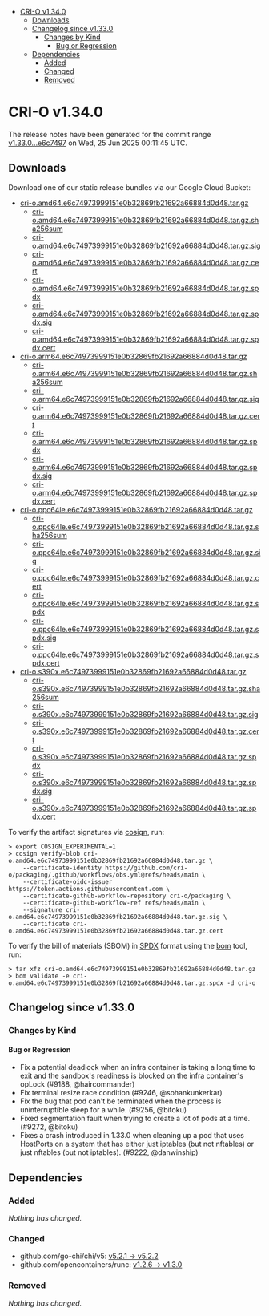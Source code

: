 - [CRI-O v1.34.0](#cri-o-v1340)
  - [Downloads](#downloads)
  - [Changelog since v1.33.0](#changelog-since-v1330)
    - [Changes by Kind](#changes-by-kind)
      - [Bug or Regression](#bug-or-regression)
  - [Dependencies](#dependencies)
    - [Added](#added)
    - [Changed](#changed)
    - [Removed](#removed)

# CRI-O v1.34.0

The release notes have been generated for the commit range
[v1.33.0...e6c7497](https://github.com/cri-o/cri-o/compare/v1.33.0...v1.34.0) on Wed, 25 Jun 2025 00:11:45 UTC.

## Downloads

Download one of our static release bundles via our Google Cloud Bucket:

- [cri-o.amd64.e6c74973999151e0b32869fb21692a66884d0d48.tar.gz](https://storage.googleapis.com/cri-o/artifacts/cri-o.amd64.e6c74973999151e0b32869fb21692a66884d0d48.tar.gz)
  - [cri-o.amd64.e6c74973999151e0b32869fb21692a66884d0d48.tar.gz.sha256sum](https://storage.googleapis.com/cri-o/artifacts/cri-o.amd64.e6c74973999151e0b32869fb21692a66884d0d48.tar.gz.sha256sum)
  - [cri-o.amd64.e6c74973999151e0b32869fb21692a66884d0d48.tar.gz.sig](https://storage.googleapis.com/cri-o/artifacts/cri-o.amd64.e6c74973999151e0b32869fb21692a66884d0d48.tar.gz.sig)
  - [cri-o.amd64.e6c74973999151e0b32869fb21692a66884d0d48.tar.gz.cert](https://storage.googleapis.com/cri-o/artifacts/cri-o.amd64.e6c74973999151e0b32869fb21692a66884d0d48.tar.gz.cert)
  - [cri-o.amd64.e6c74973999151e0b32869fb21692a66884d0d48.tar.gz.spdx](https://storage.googleapis.com/cri-o/artifacts/cri-o.amd64.e6c74973999151e0b32869fb21692a66884d0d48.tar.gz.spdx)
  - [cri-o.amd64.e6c74973999151e0b32869fb21692a66884d0d48.tar.gz.spdx.sig](https://storage.googleapis.com/cri-o/artifacts/cri-o.amd64.e6c74973999151e0b32869fb21692a66884d0d48.tar.gz.spdx.sig)
  - [cri-o.amd64.e6c74973999151e0b32869fb21692a66884d0d48.tar.gz.spdx.cert](https://storage.googleapis.com/cri-o/artifacts/cri-o.amd64.e6c74973999151e0b32869fb21692a66884d0d48.tar.gz.spdx.cert)
- [cri-o.arm64.e6c74973999151e0b32869fb21692a66884d0d48.tar.gz](https://storage.googleapis.com/cri-o/artifacts/cri-o.arm64.e6c74973999151e0b32869fb21692a66884d0d48.tar.gz)
  - [cri-o.arm64.e6c74973999151e0b32869fb21692a66884d0d48.tar.gz.sha256sum](https://storage.googleapis.com/cri-o/artifacts/cri-o.arm64.e6c74973999151e0b32869fb21692a66884d0d48.tar.gz.sha256sum)
  - [cri-o.arm64.e6c74973999151e0b32869fb21692a66884d0d48.tar.gz.sig](https://storage.googleapis.com/cri-o/artifacts/cri-o.arm64.e6c74973999151e0b32869fb21692a66884d0d48.tar.gz.sig)
  - [cri-o.arm64.e6c74973999151e0b32869fb21692a66884d0d48.tar.gz.cert](https://storage.googleapis.com/cri-o/artifacts/cri-o.arm64.e6c74973999151e0b32869fb21692a66884d0d48.tar.gz.cert)
  - [cri-o.arm64.e6c74973999151e0b32869fb21692a66884d0d48.tar.gz.spdx](https://storage.googleapis.com/cri-o/artifacts/cri-o.arm64.e6c74973999151e0b32869fb21692a66884d0d48.tar.gz.spdx)
  - [cri-o.arm64.e6c74973999151e0b32869fb21692a66884d0d48.tar.gz.spdx.sig](https://storage.googleapis.com/cri-o/artifacts/cri-o.arm64.e6c74973999151e0b32869fb21692a66884d0d48.tar.gz.spdx.sig)
  - [cri-o.arm64.e6c74973999151e0b32869fb21692a66884d0d48.tar.gz.spdx.cert](https://storage.googleapis.com/cri-o/artifacts/cri-o.arm64.e6c74973999151e0b32869fb21692a66884d0d48.tar.gz.spdx.cert)
- [cri-o.ppc64le.e6c74973999151e0b32869fb21692a66884d0d48.tar.gz](https://storage.googleapis.com/cri-o/artifacts/cri-o.ppc64le.e6c74973999151e0b32869fb21692a66884d0d48.tar.gz)
  - [cri-o.ppc64le.e6c74973999151e0b32869fb21692a66884d0d48.tar.gz.sha256sum](https://storage.googleapis.com/cri-o/artifacts/cri-o.ppc64le.e6c74973999151e0b32869fb21692a66884d0d48.tar.gz.sha256sum)
  - [cri-o.ppc64le.e6c74973999151e0b32869fb21692a66884d0d48.tar.gz.sig](https://storage.googleapis.com/cri-o/artifacts/cri-o.ppc64le.e6c74973999151e0b32869fb21692a66884d0d48.tar.gz.sig)
  - [cri-o.ppc64le.e6c74973999151e0b32869fb21692a66884d0d48.tar.gz.cert](https://storage.googleapis.com/cri-o/artifacts/cri-o.ppc64le.e6c74973999151e0b32869fb21692a66884d0d48.tar.gz.cert)
  - [cri-o.ppc64le.e6c74973999151e0b32869fb21692a66884d0d48.tar.gz.spdx](https://storage.googleapis.com/cri-o/artifacts/cri-o.ppc64le.e6c74973999151e0b32869fb21692a66884d0d48.tar.gz.spdx)
  - [cri-o.ppc64le.e6c74973999151e0b32869fb21692a66884d0d48.tar.gz.spdx.sig](https://storage.googleapis.com/cri-o/artifacts/cri-o.ppc64le.e6c74973999151e0b32869fb21692a66884d0d48.tar.gz.spdx.sig)
  - [cri-o.ppc64le.e6c74973999151e0b32869fb21692a66884d0d48.tar.gz.spdx.cert](https://storage.googleapis.com/cri-o/artifacts/cri-o.ppc64le.e6c74973999151e0b32869fb21692a66884d0d48.tar.gz.spdx.cert)
- [cri-o.s390x.e6c74973999151e0b32869fb21692a66884d0d48.tar.gz](https://storage.googleapis.com/cri-o/artifacts/cri-o.s390x.e6c74973999151e0b32869fb21692a66884d0d48.tar.gz)
  - [cri-o.s390x.e6c74973999151e0b32869fb21692a66884d0d48.tar.gz.sha256sum](https://storage.googleapis.com/cri-o/artifacts/cri-o.s390x.e6c74973999151e0b32869fb21692a66884d0d48.tar.gz.sha256sum)
  - [cri-o.s390x.e6c74973999151e0b32869fb21692a66884d0d48.tar.gz.sig](https://storage.googleapis.com/cri-o/artifacts/cri-o.s390x.e6c74973999151e0b32869fb21692a66884d0d48.tar.gz.sig)
  - [cri-o.s390x.e6c74973999151e0b32869fb21692a66884d0d48.tar.gz.cert](https://storage.googleapis.com/cri-o/artifacts/cri-o.s390x.e6c74973999151e0b32869fb21692a66884d0d48.tar.gz.cert)
  - [cri-o.s390x.e6c74973999151e0b32869fb21692a66884d0d48.tar.gz.spdx](https://storage.googleapis.com/cri-o/artifacts/cri-o.s390x.e6c74973999151e0b32869fb21692a66884d0d48.tar.gz.spdx)
  - [cri-o.s390x.e6c74973999151e0b32869fb21692a66884d0d48.tar.gz.spdx.sig](https://storage.googleapis.com/cri-o/artifacts/cri-o.s390x.e6c74973999151e0b32869fb21692a66884d0d48.tar.gz.spdx.sig)
  - [cri-o.s390x.e6c74973999151e0b32869fb21692a66884d0d48.tar.gz.spdx.cert](https://storage.googleapis.com/cri-o/artifacts/cri-o.s390x.e6c74973999151e0b32869fb21692a66884d0d48.tar.gz.spdx.cert)

To verify the artifact signatures via [cosign](https://github.com/sigstore/cosign), run:

```console
> export COSIGN_EXPERIMENTAL=1
> cosign verify-blob cri-o.amd64.e6c74973999151e0b32869fb21692a66884d0d48.tar.gz \
    --certificate-identity https://github.com/cri-o/packaging/.github/workflows/obs.yml@refs/heads/main \
    --certificate-oidc-issuer https://token.actions.githubusercontent.com \
    --certificate-github-workflow-repository cri-o/packaging \
    --certificate-github-workflow-ref refs/heads/main \
    --signature cri-o.amd64.e6c74973999151e0b32869fb21692a66884d0d48.tar.gz.sig \
    --certificate cri-o.amd64.e6c74973999151e0b32869fb21692a66884d0d48.tar.gz.cert
```

To verify the bill of materials (SBOM) in [SPDX](https://spdx.org) format using the [bom](https://sigs.k8s.io/bom) tool, run:

```console
> tar xfz cri-o.amd64.e6c74973999151e0b32869fb21692a66884d0d48.tar.gz
> bom validate -e cri-o.amd64.e6c74973999151e0b32869fb21692a66884d0d48.tar.gz.spdx -d cri-o
```

## Changelog since v1.33.0

### Changes by Kind

#### Bug or Regression
 - Fix a potential deadlock when an infra container is taking a long time to exit and the sandbox's readiness is blocked on the infra container's opLock (#9188, @haircommander)
 - Fix terminal resize race condition (#9246, @sohankunkerkar)
 - Fix the bug that pod can't be terminated when the process is uninterruptible sleep for a while. (#9256, @bitoku)
 - Fixed segmentation fault when trying to create a lot of pods at a time. (#9272, @bitoku)
 - Fixes a crash introduced in 1.33.0 when cleaning up a pod that uses HostPorts
  on a system that has either just iptables (but not nftables) or just nftables
  (but not iptables). (#9222, @danwinship)

## Dependencies

### Added
_Nothing has changed._

### Changed
- github.com/go-chi/chi/v5: [v5.2.1 → v5.2.2](https://github.com/go-chi/chi/compare/v5.2.1...v5.2.2)
- github.com/opencontainers/runc: [v1.2.6 → v1.3.0](https://github.com/opencontainers/runc/compare/v1.2.6...v1.3.0)

### Removed
_Nothing has changed._
